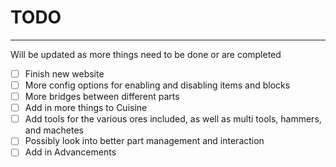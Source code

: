 # TODO
---

Will be updated as more things need to be done or are completed

- [ ] Finish new website
- [ ] More config options for enabling and disabling items and blocks
- [ ] More bridges between different parts
- [ ] Add in more things to Cuisine
- [ ] Add tools for the various ores included, as well as multi tools, hammers, and machetes
- [ ] Possibly look into better part management and interaction
- [ ] Add in Advancements
